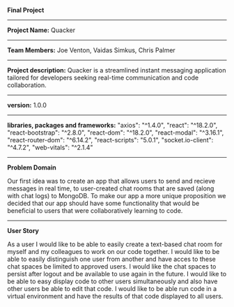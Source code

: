 **Final Project**

---

**Project Name:** Quacker

---

**Team Members:** Joe Venton, Vaidas Simkus, Chris Palmer

---

**Project description:** Quacker is a streamlined instant messaging application tailored for developers seeking real-time communication and code collaboration.

---

**version:** 1.0.0

---

**libraries, packages and frameworks:** "axios": "^1.4.0",
"react": "^18.2.0",
"react-bootstrap": "^2.8.0",
"react-dom": "^18.2.0",
"react-modal": "^3.16.1",
"react-router-dom": "^6.14.2",
"react-scripts": "5.0.1",
"socket.io-client": "^4.7.2",
"web-vitals": "^2.1.4"

---

**Problem Domain**

Our first idea was to create an app that allows users to send and recieve messages in real time, to user-created chat rooms that are saved (along with chat logs) to MongoDB.
To make our app a more unique proposition we decided that our app should have some functionality that would be beneficial to users that were collaboratively learning to code.

---

**User Story**

As a user I would like to be able to easily create a text-based chat room for myself and my colleagues to work on our code together.
I would like to be able to easily distinguish one user from another and have acces to these chat spaces be limited to approved users.
I would like the chat spaces to persist after logout and be available to use again in the future.
I would like to be able to easy display code to other users simultaneously and also have other users be able to edit that code.
I would like to be able run code in a virtual environment and have the results of that code displayed to all users.

